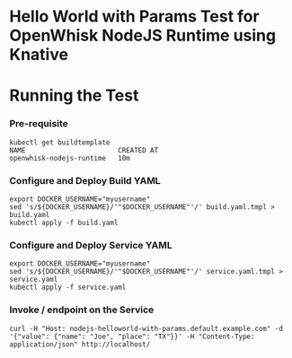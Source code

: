 <!--
#
# Licensed to the Apache Software Foundation (ASF) under one or more
# contributor license agreements.  See the NOTICE file distributed with
# this work for additional information regarding copyright ownership.
# The ASF licenses this file to You under the Apache License, Version 2.0
# (the "License"); you may not use this file except in compliance with
# the License.  You may obtain a copy of the License at
#
#     http://www.apache.org/licenses/LICENSE-2.0
#
# Unless required by applicable law or agreed to in writing, software
# distributed under the License is distributed on an "AS IS" BASIS,
# WITHOUT WARRANTIES OR CONDITIONS OF ANY KIND, either express or implied.
# See the License for the specific language governing permissions and
# limitations under the License.
#
-->

# Hello World with Params Test for OpenWhisk NodeJS Runtime using Knative

# Running the Test

### Pre-requisite

```
kubectl get buildtemplate
NAME                       CREATED AT
openwhisk-nodejs-runtime   10m
```

### Configure and Deploy Build YAML 

```
export DOCKER_USERNAME="myusername"
sed 's/${DOCKER_USERNAME}/'"$DOCKER_USERNAME"'/' build.yaml.tmpl > build.yaml
kubectl apply -f build.yaml
```

### Configure and Deploy Service YAML

```
export DOCKER_USERNAME="myusername"
sed 's/${DOCKER_USERNAME}/'"$DOCKER_USERNAME"'/' service.yaml.tmpl > service.yaml
kubectl apply -f service.yaml
```

### Invoke / endpoint on the Service

```
curl -H "Host: nodejs-helloworld-with-params.default.example.com" -d '{"value": {"name": "Joe", "place": "TX"}}' -H "Content-Type: application/json" http://localhost/
```
